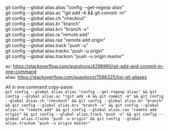 git config --global alias.alias "config --get-regexp alias"<br>
git config --global alias.ac "!git add -A && git commit -m"<br>
git config --global alias.ch "checkout"<br>
git config --global alias.br "branch"<br>
git config --global alias.brv "branch -v"<br>
git config --global alias.ra "remote add" <br>
git config --global alias.rao "remote add origin" <br>
git config --global alias.track "push -u"<br>
git config --global alias.tracko "push -u origin"<br>
git config --global alias.trackom "push -u origin master"<br>

ac: https://stackoverflow.com/questions/4298960/git-add-and-commit-in-one-command <br>
alias: https://stackoverflow.com/questions/7066325/list-git-aliases

All in one command copy-paste: <br>
```git config --global alias.alias "config --get-regexp alias" && git config --global alias.ac "!git add -A && git commit -m" && git config --global alias.ch "checkout" && git config --global alias.br "branch" && git config --global alias.brv "branch -v" && git config --global alias.ra "remote add" && git config --global alias.rao "remote add origin" && git config --global alias.track "push -u" && git config --global alias.tracko "push -u origin" && git config --global alias.trackom "push -u origin master"```